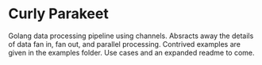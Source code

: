 # Curly Parakeet
Golang data processing pipeline using channels. Absracts away the details of data fan in, fan out, and parallel processing. Contrived examples are given in the examples folder. Use cases and an expanded readme to come.